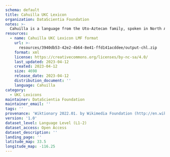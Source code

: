 ```yaml
---
schema: default
title: Cahuilla UKC Lexicon
organization: DataScientia Foundation
notes: >-
  Cahuilla is a language from the Uto-Aztecan family, spoken in North America. The UKC Lexicon of Cahuilla is represented as a lexico-semantic network. It consists of words, word senses, synsets, as well as sense-level and synset-level relationships.
resources:
  - name: Cahuilla UKC Lexicon LMF format
    url: >-
      resources/3940db53-42e2-4b64-8e41-ffd141acddee/output-chl.zip
    format: xml
    license: https://creativecommons.org/licenses/by-nc-sa/4.0/
    last_updated: 2023-04-12
    created: 2023-04-12
    size: 4698
    release_date: 2023-04-12
    distribution_document: ''
    language: Cahuilla
category:
  - UKC Lexicons
maintainer: DataScientia Foundation
maintainer_email: ''
tags: ''
provenance: 'Wiktionary 2022.01. by Wikimedia Foundation (http://en.wiktionary.org); CogNet 2.1 by Khuyagbaatar Batsuren, National University of Mongolia (http://cognet.ukc.disi.unitn.it); Native Languages of the Americas 2021.11. by Laura Redish and Orrin Lewis (http://www.native-languages.org); Princeton WordNet 2.1 by Princeton University (https://wordnet.princeton.edu)'
version: '1.0'
dataset_level: Language Level (L1-2)
dataset_access: Open Access
dataset_description: ''
landing_page: ''
latitude_map: 33.5
longitude_map: -116.25
---
```

